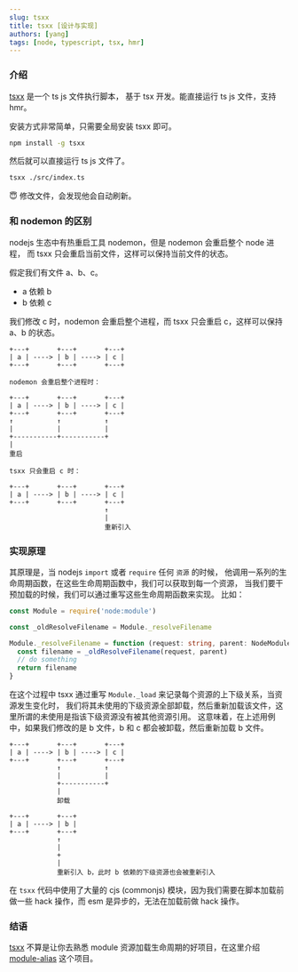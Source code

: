 ```yaml
---
slug: tsxx
title: tsxx [设计与实现]
authors: [yang]
tags: [node, typescript, tsx, hmr]
---
```


### 介绍

[tsxx](https://github.com/sia-fl/tsxx) 是一个 ts js 文件执行脚本，
基于 tsx 开发。能直接运行 ts js 文件，支持 hmr。

安装方式非常简单，只需要全局安装 tsxx 即可。

```bash
npm install -g tsxx
```

然后就可以直接运行 ts js 文件了。

```bash
tsxx ./src/index.ts
```

😇 修改文件，会发现他会自动刷新。

### 和 nodemon 的区别

nodejs 生态中有热重启工具 nodemon，但是 nodemon 会重启整个 node 进程，
而 tsxx 只会重启当前文件，这样可以保持当前文件的状态。

假定我们有文件 a、b、c。
- a 依赖 b
- b 依赖 c

我们修改 c 时，nodemon 会重启整个进程，而 tsxx 只会重启 c，这样可以保持 a、b 的状态。

```
+---+       +---+       +---+
| a | ----> | b | ----> | c |
+---+       +---+       +---+

nodemon 会重启整个进程时：

+---+       +---+       +---+
| a | ----> | b | ----> | c |
+---+       +---+       +---+
↑           ↑           ↑
|           |           |
+-----------+-----------+
|
重启

tsxx 只会重启 c 时：

+---+       +---+       +---+
| a | ----> | b | ----> | c |
+---+       +---+       +---+
                        ↑
                        |
                        重新引入
```

### 实现原理

其原理是，当 nodejs `import` 或者 `require` 任何 `资源` 的时候， 
他调用一系列的生命周期函数，在这些生命周期函数中，我们可以获取到每一个资源，
当我们要干预加载的时候，我们可以通过重写这些生命周期函数来实现。
比如：


```typescript
const Module = require('node:module')

const _oldResolveFilename = Module._resolveFilename

Module._resolveFilename = function (request: string, parent: NodeModule) {
  const filename = _oldResolveFilename(request, parent)
  // do something
  return filename
}
```

在这个过程中 tsxx 通过重写 `Module._load` 来记录每个资源的上下级关系，当资源发生变化时，
我们将其未使用的下级资源全部卸载，然后重新加载该文件，这里所谓的未使用是指该下级资源没有被其他资源引用。
这意味着，在上述用例中，如果我们修改的是 b 文件，b 和 c 都会被卸载，然后重新加载 b 文件。

```
+---+       +---+       +---+
| a | ----> | b | ----> | c |
+---+       +---+       +---+
            ↑           ↑
            |           |
            +-----------+
            |
            卸载

+---+       +---+
| a | ----> | b |
+---+       +---+
            ↑
            |
            +
            |
            重新引入 b，此时 b 依赖的下级资源也会被重新引入
```

在 `tsxx` 代码中使用了大量的 cjs (commonjs) 模块，因为我们需要在脚本加载前做一些 hack 操作，而 esm 是异步的，无法在加载前做 hack 操作。

### 结语

[tsxx](https://github.com/sia-fl/tsxx) 不算是让你去熟悉 module 资源加载生命周期的好项目，在这里介绍 [module-alias](https://github.com/ilearnio/module-alias) 这个项目。
